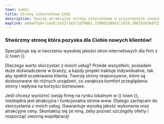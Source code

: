 ```yaml
---
town: Łodzi
title: Strony internetowe Łódź
description: Tworzę atrakcyjne strony internetowe w przystepnych cenach dla firm z Łodzi. Zadzwoń do mnie +48 788 660 190
maplink: embed?pb=!1m18!1m12!1m3!1d79001.71908220951!2d19.398192636072547!3d51.773195321416!2m3!1f0!2f0!3f0!3m2!1i1024!2i768!4f13.1!3m3!1m2!1s0x471bcb24754556af%3A0xcb7cae639b21dbac!2zxYHDs2TFug!5e0!3m2!1spl!2spl!4v1682840365848!5m2!1spl!2spl
---
```


### Stwórzmy stronę która pozyska dla Ciebie nowych klientów!

Specjalizuje się w tworzeniu wysokiej jakości stron internetowych dla firm z {{ town }}

Dlaczego warto skorzystać z moich usług? Przede wszystkim, posiadam duże doświadczenie w branży, a każdy projekt traktuje indywidualnie, tak aby spełnił oczekiwania klienta. Tworzę strony responsywne, które są dostosowane do różnych urządzeń, co zwiększa komfort przeglądania strony i wpływa na korzyści biznesowe.

Jeśli chcesz wyróżnić swoją firmę na rynku lokalnym w {{ town }}, niezbędna jest atrakcyjna i funkcjonalna strona www. Dlatego zachęcam do skorzystania z moich usług. Gwarantuje wysoką jakość wykonania oraz atrakcyjne ceny. Skontaktuj się ze mną, żeby poznać szczegóły oferty i rozpocząć owocną współpracę!